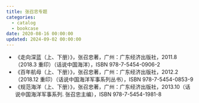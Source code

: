 ```yaml
---
title: 张召忠专题
categories:
  - catalog
  - bookcase
date: 2020-08-16 00:00:00
updated: 2024-09-02 00:00:00
---
```


- 《走向深蓝（上、下册）》，张召忠著，广州：广东经济出版社，2011.8（2018.3 重印）（话说中国海洋），ISBN 978-7-5454-0906-2
- 《百年航母（上、下册）》，张召忠著，广州：广东经济出版社，2012.2（2018.12 重印）（话说中国海洋军事系列丛书），ISBN 978-7-5454-0853-9
- 《规范海洋（上、下册）》，张召忠著，广州：广东经济出版社，2013.10（话说中国海洋军事系列. 张召忠主编），ISBN 978-7-5454-1981-8